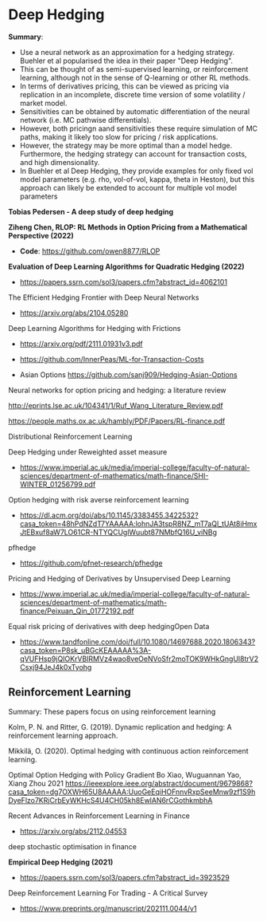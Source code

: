 # Deep Hedging

**Summary**: 

+ Use a neural network as an approximation for a hedging strategy. Buehler et al popularised the idea in their paper "Deep Hedging". 
+ This can be thought of as semi-supervised learning, or reinforcement learning, although not in the sense of Q-learning or other RL methods. 
+ In terms of derivatives pricing, this can be viewed as pricing via replication in an incomplete, discrete time version of some volatility / market model. 
+ Sensitivities can be obtained by automatic differentiation of the neural network (i.e. MC pathwise differentials). 
+ However, both pricingn aand sensitivities these require simulation of MC paths, making it likely too slow for pricing / risk applications. 
+ However, the strategy may be more optimal than a model hedge. Furthermore, the hedging strategy can account for transaction costs, and high dimensionality.
+ In Buehler et al Deep Hedging, they provide examples for only fixed vol model parameters (e.g. rho, vol-of-vol, kappa, theta in Heston), but this approach can likely be extended to account for multiple vol model parameters


**Tobias Pedersen - A deep study of deep hedging**

**Ziheng Chen, RLOP: RL Methods in Option Pricing from a Mathematical Perspective (2022)**
+ **Code**: https://github.com/owen8877/RLOP




**Evaluation of Deep Learning Algorithms for Quadratic Hedging (2022)**
+ https://papers.ssrn.com/sol3/papers.cfm?abstract_id=4062101

The Efficient Hedging Frontier with Deep Neural Networks

+ https://arxiv.org/abs/2104.05280

Deep Learning Algorithms for Hedging with Frictions

+  https://arxiv.org/pdf/2111.01931v3.pdf
+ https://github.com/InnerPeas/ML-for-Transaction-Costs

+ Asian Options https://github.com/sanj909/Hedging-Asian-Options


Neural networks for option pricing and hedging:
a literature review

http://eprints.lse.ac.uk/104341/1/Ruf_Wang_Literature_Review.pdf


https://people.maths.ox.ac.uk/hambly/PDF/Papers/RL-finance.pdf

Distributional Reinforcement Learning

Deep Hedging under Reweighted asset measure
+ https://www.imperial.ac.uk/media/imperial-college/faculty-of-natural-sciences/department-of-mathematics/math-finance/SHI-WINTER_01256799.pdf

Option hedging with risk averse reinforcement learning
+ https://dl.acm.org/doi/abs/10.1145/3383455.3422532?casa_token=48hPdNZdT7YAAAAA:lohnJA3tspR8NZ_mT7aQl_tUAt8iHmxJtEBxuf8aW7LO61CR-NTYQCUglWuubt87NMbfQ16U_viNBg

pfhedge

+ https://github.com/pfnet-research/pfhedge


Pricing and Hedging of Derivatives by Unsupervised Deep Learning
+ https://www.imperial.ac.uk/media/imperial-college/faculty-of-natural-sciences/department-of-mathematics/math-finance/Peixuan_Qin_01772192.pdf


Equal risk pricing of derivatives with deep hedgingOpen Data
+ https://www.tandfonline.com/doi/full/10.1080/14697688.2020.1806343?casa_token=P8sk_uBGcKEAAAAA%3A-qVUFHsp9jQIOKrVBIRMVz4wao8veOeNVoSfr2moTOK9WHkGngUl8trV2Csxj94JeJ4k0xTyohg 

## Reinforcement Learning

Summary: These papers focus on using reinforcement learning

Kolm, P. N. and Ritter, G. (2019). Dynamic replication and hedging: A reinforcement
learning approach.

Mikkilä, O. (2020). Optimal hedging with continuous action reinforcement learning.


Optimal Option Hedging with Policy Gradient	Bo Xiao, Wuguannan Yao, Xiang Zhou	2021	https://ieeexplore.ieee.org/abstract/document/9679868?casa_token=dg7OXWH65U8AAAAA:UuoGeEqiHOFnnvRxpSeeMnw9zf1S9hDyeFlzo7KRjCrbEyWKHcS4U4CH05kh8EwlAN6rCGothkmbhA

Recent Advances in Reinforcement Learning in Finance
+ https://arxiv.org/abs/2112.04553

deep stochastic optimisation in finance

**Empirical Deep Hedging (2021)**
+ https://papers.ssrn.com/sol3/papers.cfm?abstract_id=3923529

Deep Reinforcement Learning For Trading - A Critical Survey
+ https://www.preprints.org/manuscript/202111.0044/v1

